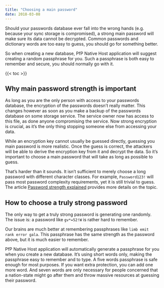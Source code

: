 ```yaml
---
title: "Choosing a main password"
date: 2018-03-08
---
```


Should your passwords database ever fall into the wrong hands (e.g. because your sync storage is compromised), a strong main password will make sure its data cannot be decrypted. Common passwords and dictionary words are too easy to guess, you should go for something better.

So when creating a new database, PfP Native Host application will suggest creating a random passphrase for you. Such a passphrase is both easy to remember and secure, you should normally go with it.

{{< toc >}}

## Why main password strength is important

As long as you are the only person with access to your passwords database, the encryption of the passwords doesn’t really matter. This changes however as soon as you make a backup of the passwords database on some storage service. The service owner now has access to this file, as done anyone compromising the service. Now strong encryption is crucial, as it’s the only thing stopping someone else from accessing your data.

While an encryption key cannot usually be guessed directly, guessing you main password is more realistic. Once the guess is correct, the attackers will be able to derive the encryption key from it and decrypt the data. So it’s important to choose a main password that will take as long as possible to guess.

That’s harder than it sounds. It isn’t sufficient to merely choose a long password with different character classes. For example, `Password123!` will pass most password complexity requirements, yet it is still trivial to guess. The article [Password strength explained](https://palant.info/2023/01/30/password-strength-explained/) provides more details on the topic.

## How to choose a truly strong password

The only way to get a truly strong password is generating one randomly. The issue is: a password like `gv*=52!W` is rather hard to remember.

Our brains are much better at remembering passphrases like `limb emit rank error gala`. This passphrase has the same strength as the password above, but it is much easier to remember.

PfP Native Host application will automatically generate a passphrase for you when you create a new database. It’s using short words only, making the passphrase easy to remember and to type. A five words passphrase is safe enough for most purposes. If you want extra protection, you can add one more word. And seven words are only necessary for people concerned that a nation-state might go after them and throw massive resources at guessing their password.
